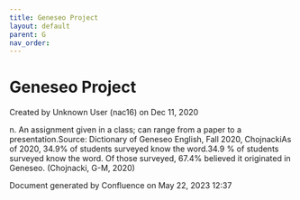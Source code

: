```yaml
---
title: Geneseo Project
layout: default
parent: G
nav_order:
---
```


# Geneseo Project

Created by  Unknown User (nac16) on Dec 11, 2020

n. An assignment given in a class; can range from a paper to a presentation.Source: Dictionary of Geneseo English, Fall 2020, ChojnackiAs of 2020, 34.9% of students surveyed know the word.34.9 % of students surveyed know the word. Of those surveyed, 67.4% believed it originated in Geneseo. (Chojnacki, G-M, 2020)

Document generated by Confluence on May 22, 2023 12:37


